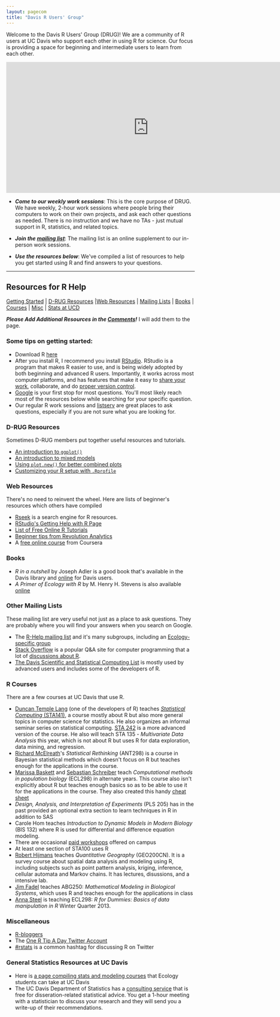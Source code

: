 ```yaml
---
layout: pagecom
title: "Davis R Users' Group"
---
```


Welcome to the Davis R Users' Group (DRUG)!  We are a community of R users at UC Davis who support each other in using R for science. Our focus is providing a space for beginning and intermediate users to learn from each other.

<iframe src="https://docs.google.com/spreadsheet/embeddedform?formkey=dGw5Zm50dkFoUVNOXzNPeFRXcFFET0E6MQ" width="760" height="350" frameborder="0" marginheight="0" marginwidth="0">Loading...</iframe>

-   ***Come to our weekly work sessions***: This is the core purpose of DRUG.  We have weekly, 2-hour work sessions where people bring their computers to work on their own projects, and ask each other questions as needed.  There is no instruction and we have no TAs - just mutual support in R, statistics, and related topics.

 - ***Join the [mailing list](https://groups.google.com/d/forum/davis-rug)***: The mailing list is an online supplement to our in-person work sessions.
 
 - ***Use the resources below***: We've compiled a list of resources to help you get started using R and find answers to your questions.

-------

## Resources for R Help

[Getting Started](#some-tips-on-getting-started) | [D-RUG Resources](#d-rug-resources) |[Web Resources](#web-resources) | [Mailing Lists](#other-mailing-lists) | [Books](#books) | [Courses](#r-courses) | [Misc](#miscellaneous) | [Stats at UCD](#general-statistics-resources-at-uc-davis)

***Please Add Additional Resources in the [Comments](#disqus_thread)!*** I will add them to the page.

### Some tips on getting started:

 - Download R [here](http://cran.cs.wwu.edu/)
 - After you install R, I recommend you install [RStudio](http://www.rstudio.org/).  RStudio is a program that makes R easier to use, and is being widely adopted by both beginning and advanced R users. Importantly, it works across most computer platforms, and has features that make it easy to [share your work](http://rpubs.com/), collaborate, and do [proper version control](http://rstudio.org/docs/version_control/overview). 
 - [Google](http://www.google.com) is your first stop for most questions.  You'll most likely reach most of the resources below while searching for your specific question.
 - Our regular R work sessions and [listserv](https://groups.google.com/d/forum/davis-rug) are great places to ask questions, especially if you are not sure what you are looking for.

### D-RUG Resources

Sometimes D-RUG members put together useful resources and tutorials.

 - [An introduction to `ggplot()`](http://www.noamross.net/blog/2012/10/5/ggplot-introduction.html)
 - [An introduction to mixed models](http://www.noamross.net/blog/2012/10/19/stella-copeland-on-mixed-models.html)
 - [Using `plot.new()` for better combined plots](http://www.noamross.net/blog/2012/10/26/plotnew.html)
 - [Customizing your R setup with `.Rprofile`](http://www.noamross.net/blog/2012/11/2/rprofile.html)

### Web Resources

There's no need to reinvent the wheel.  Here are lists of beginner's resources which others have compiled

 - [Rseek](http://rseek.org/) is a search engine for R resources.
 - [RStudio's Getting Help with R Page](http://www.rstudio.org/docs/help_with_r)
 - [List of Free Online R Tutorials](http://pairach.com/2012/06/17/r_tutorials_non-uni/)
 - [Beginner tips from Revolution Analytics](http://blog.revolutionanalytics.com/beginner-tips/) 
 - A [free online course](https://www.coursera.org/course/compdata) from Coursera

### Books

 - *R in a nutshell* by Joseph Adler is a good book that's available in the Davis library and [online](http://proquest.safaribooksonline.com/9781449377502) for Davis users.
 - *A Primer of Ecology with R* by M. Henry H. Stevens is also available [online](http://www.springerlink.com/content/l48073/?p=6e7edb19e2964135bb5b67aa016171de&pi=15#section=64711&page=5&locus=0)

### Other Mailing Lists

These mailing list are very useful not just as a place to ask questions.  They are probably where you will find your answers when you search on Google.

 - The [R-Help mailing list](http://www.r-project.org/mail.html) and it's many subgroups, including an [Ecology-specific group](https://stat.ethz.ch/mailman/listinfo/r-sig-ecology)
 - [Stack Overflow](http://stackoverflow.com/) is a popular Q&A site for computer programming that a lot of [discussions about R](http://stackoverflow.com/questions/tagged/r).
 - [The Davis Scientific and Statistical Computing List](https://lists.ucdavis.edu/sympa/info/statscicomp) is mostly used by advanced users and includes some of the developers of R.
 
### R Courses

There are a few courses at UC Davis that use R.

 - [Duncan Temple Lang](http://www.stat.ucdavis.edu/~duncan/) (one of the developers of R) teaches [*Statistical Computing* (STA141)](http://eeyore.ucdavis.edu/stat141/), a course mostly about R but also more general topics in computer science for statistics. He also organizes an informal seminar series on statistical computing.  [STA 242](http://eeyore.ucdavis.edu/stat242/) is a more advanced version of the course.  He also will teach STA 135 - *Multivariate Data Analysis* this year, which is not about R but uses R for data exploration, data mining, and regression.
 - [Richard McElreath](http://xcelab.net/rm/)'s *Statistical Rethinking* (ANT298) is a course in Bayesian statistical methods which doesn't focus on R but teaches enough for the applications in the course.
 - [Marissa Baskett](http://www.des.ucdavis.edu/faculty/baskett/) and [Sebastian Schreiber](http://www-eve.ucdavis.edu/sschreiber/) teach *Computational methods in population biology* (ECL298) in alternate years. This course also isn't explicitly about R but teaches enough basics so as to be able to use it for the applications in the course.  They also created this handy [cheat sheet](http://www.des.ucdavis.edu/faculty/baskett/downloads/Rcommands.pdf)
 - *Design, Analysis, and Interpretation of Experiments* (PLS 205) has in the past provided an optional extra section to learn techniques in R in addition to SAS
 - Carole Hom teaches *Introduction to Dynamic Models in Modern Biology* (BIS 132) where R is used for differential and difference equation modeling.
 - There are occasional [paid workshops](http://www.hafnerconsulting.com/ucd2012/) offered on campus
 - At least one section of STA100 uses R
 - [Robert Hijmans](http://www.des.ucdavis.edu/FacultyInfo.aspx?ID_Number=83) teaches *Quantitative Geography* (GEO200CN).  It is a survey course about spatial data analysis and modeling using R, including subjects such as point pattern analysis, kriging, inference, cellular automata and Markov chains. It has lectures, disussions, and a intensive lab.
 - [Jim Fadel](http://animalscience.ucdavis.edu/faculty/fadel/) teaches ABG250: *Mathematical Modeling in Biological Systems*, which uses R and teaches enough for the applications in class
 - [Anna Steel](http://biotelemetry.ucdavis.edu/pages/bio_Steel.asp) is teaching ECL298: *R for Dummies: Basics of data manipulation in R* Winter Quarter 2013.
 
 
### Miscellaneous

 - [R-bloggers](http://www.r-bloggers.com/)
 - The [One R Tip A Day Twitter Account](https://twitter.com/RLangTip)
 - [#rstats](https://twitter.com/#!/search/%23rstats?q=%23rstats) is a common hashtag for discussing R on Twitter

### General Statistics Resources at UC Davis

 - Here is [a page compiling stats and modeling courses](stats.html) that Ecology students can take at UC Davis
 - The UC Davis Department of Statistics has a [consulting service](http://anson.ucdavis.edu/stats-lab/services) that is free for disseration-related statistical advice.  You get a 1-hour meeting with a statistician to discuss your research and they will send you a write-up of their recommendations.


